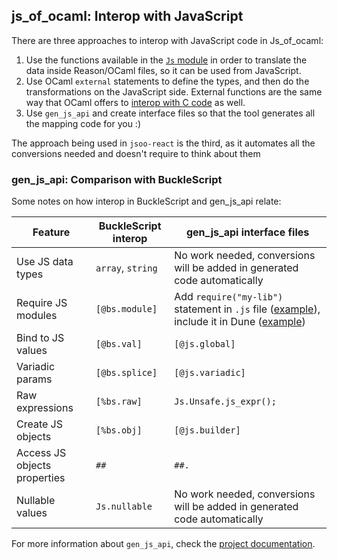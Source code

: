 ## js_of_ocaml: Interop with JavaScript

There are three approaches to interop with JavaScript code in Js_of_ocaml:

1. Use the functions available in the [`Js` module](http://ocsigen.org/js_of_ocaml/3.1.0/api/Js) in order to translate the data inside Reason/OCaml files, so it can be used from JavaScript.
2. Use OCaml `external` statements to define the types, and then do the transformations on the JavaScript side. External functions are the same way that OCaml offers to [interop with C code](https://caml.inria.fr/pub/docs/manual-ocaml/intfc.html) as well.
3. Use `gen_js_api` and create interface files so that the tool generates all the mapping code for you :)

The approach being used in `jsoo-react` is the third, as it automates all the conversions needed and doesn't require to think about them

### gen_js_api: Comparison with BuckleScript

Some notes on how interop in BuckleScript and gen_js_api relate:

| Feature                      | BuckleScript interop  | gen_js_api interface files               |
| ---------------------------- | ----------------- | ---------------------------------------- |
| Use JS data types            | `array`, `string` | No work needed, conversions will be added in generated code automatically            |
| Require JS modules           | `[@bs.module]`    | Add `require("my-lib")` statement in `.js` file ([example](https://github.com/jchavarri/jsoo-react/blob/3a69759eaf7a777b8b006422b829c8e0fdcc94cf/lib/ReactJs.js)), include it in Dune ([example](https://github.com/jchavarri/jsoo-react/blob/3a69759eaf7a777b8b006422b829c8e0fdcc94cf/lib/dune#L5)) |
| Bind to JS values            | `[@bs.val]`       | `[@js.global]`                           |
| Variadic params              | `[@bs.splice]`    | `[@js.variadic]`                         |
| Raw expressions              | `[%bs.raw]`       | `Js.Unsafe.js_expr();`                   |
| Create JS objects            | `[%bs.obj]`       | `[@js.builder]`                          |
| Access JS objects properties | `##`              | `##.`                                    |
| Nullable values              | `Js.nullable`     | No work needed, conversions will be added in generated code automatically            |

For more information about `gen_js_api`, check the [project documentation](https://github.com/LexiFi/gen_js_api#documentation).
